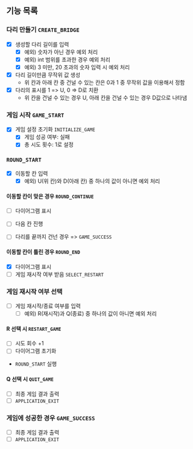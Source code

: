 ## 기능 목록

### 다리 만들기 `CREATE_BRIDGE`

- [x] 생성할 다리 길이를 입력
    - [x] 예외) 숫자가 아닌 경우 예외 처리
    - [x] 예외) int 범위를 초과한 경우 예외 처리
    - [x] 예외) 3 미만, 20 초과의 숫자 입력 시 예외 처리
- [x] 다리 길이만큼 무작위 값 생성
    - 위 칸과 아래 칸 중 건널 수 있는 칸은 0과 1 중 무작위 값을 이용해서 정함
- [x] 다리의 표시를 1 => U, 0 => D로 치환
    - 위 칸을 건널 수 있는 경우 U, 아래 칸을 건널 수 있는 경우 D값으로 나타냄

### 게임 시작 `GAME_START`

- [x] 게임 설정 초기화 `INITIALIZE_GAME`
    - [x] 게임 성공 여부: 실패
    - [x] 총 시도 횟수: 1로 설정

### `ROUND_START`

- [x] 이동할 칸 입력
    - [x] 예외) U(위 칸)와 D(아래 칸) 중 하나의 값이 아니면 예외 처리

#### 이동할 칸이 맞은 경우 `ROUND_CONTINUE`

- [ ] 다이어그램 표시
- [ ] 다음 칸 진행

- [ ] 다리를 끝까지 건넌 경우 => `GAME_SUCCESS`

#### 이동할 칸이 틀린 경우 `ROUND_END`

- [x] 다이어그램 표시
- [ ] 게임 재시작 여부 받음 `SELECT_RESTART`

### 게임 재시작 여부 선택

- [ ] 게임 재시작/종료 여부를 입력
    - [ ] 예외) R(재시작)과 Q(종료) 중 하나의 값이 아니면 예외 처리

#### R 선택 시 `RESTART_GAME`

- [ ] 시도 회수 +1
- [ ] 다이어그램 초기화
- `ROUND_START` 실행

#### Q 선택 시 `QUIT_GAME`

- [ ] 최종 게임 결과 출력
- [ ] `APPLICATION_EXIT`

### 게임에 성공한 경우 `GAME_SUCCESS`

- [ ] 최종 게임 결과 출력
- [ ] `APPLICATION_EXIT`